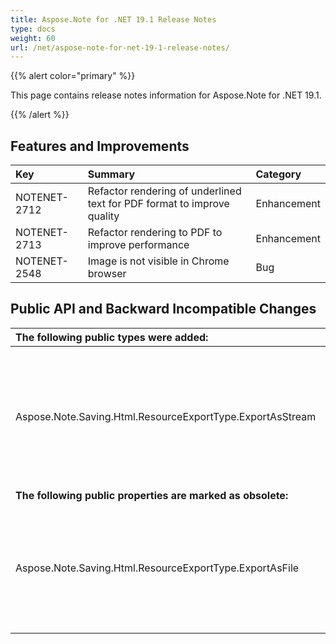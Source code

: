 ```yaml
---
title: Aspose.Note for .NET 19.1 Release Notes
type: docs
weight: 60
url: /net/aspose-note-for-net-19-1-release-notes/
---
```


{{% alert color="primary" %}} 

This page contains release notes information for Aspose.Note for .NET 19.1.

{{% /alert %}} 
## **Features and Improvements**


|**Key**|**Summary**|**Category**|
| :- | :- | :- |
|NOTENET-2712|Refactor rendering of underlined text for PDF format to improve quality|Enhancement|
|NOTENET-2713|Refactor rendering to PDF to improve performance|Enhancement|
|NOTENET-2548|Image is not visible in Chrome browser|Bug|
## **Public API and Backward Incompatible Changes**


|**The following public types were added:**|**Description**|
| :- | :- |
|Aspose.Note.Saving.Html.ResourceExportType.ExportAsStream|The option to indicate that the resource is exported to a separate stream while saving in HTML format.|
|**The following public properties are marked as obsolete:**|**Description**|
|Aspose.Note.Saving.Html.ResourceExportType.ExportAsFile|The option to indicate that the resource is exported as a separate file while saving in HTML format.|

